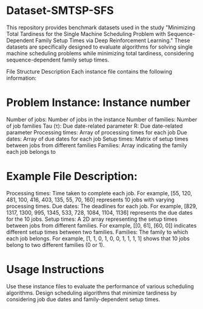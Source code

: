 # Dataset-SMTSP-SFS

This repository provides benchmark datasets used in the study "Minimizing Total Tardiness for the Single Machine Scheduling Problem with Sequence-Dependent Family Setup Times via Deep Reinforcement Learning." These datasets are specifically designed to evaluate algorithms for solving single machine scheduling problems while minimizing total tardiness, considering sequence-dependent family setup times.

File Structure Description
Each instance file contains the following information:

# Problem Instance: Instance number
Number of jobs: Number of jobs in the instance
Number of families: Number of job families
Tau (τ): Due date-related parameter
R: Due date-related parameter
Processing times: Array of processing times for each job
Due dates: Array of due dates for each job
Setup times: Matrix of setup times between jobs from different families
Families: Array indicating the family each job belongs to

# Example File Description:
Processing times: Time taken to complete each job. For example, [55, 120, 481, 100, 416, 403, 135, 55, 70, 160] represents 10 jobs with varying processing times.
Due dates: The deadlines for each job. For example, [829, 1317, 1300, 995, 1345, 533, 728, 1084, 1104, 1136] represents the due dates for the 10 jobs.
Setup times: A 2D array representing the setup times between jobs from different families. For example, [[0, 61], [60, 0]] indicates different setup times between two families.
Families: The family to which each job belongs. For example, [1, 1, 0, 1, 0, 0, 1, 1, 1, 1] shows that 10 jobs belong to two different families (0 or 1).

# Usage Instructions
Use these instance files to evaluate the performance of various scheduling algorithms.
Design scheduling algorithms that minimize tardiness by considering job due dates and family-dependent setup times.
